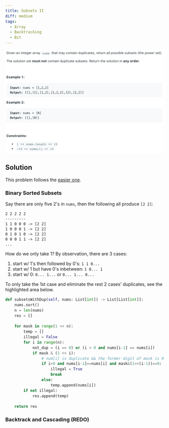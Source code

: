 ```yaml
---
title: Subsets II
diff: medium
tags:
  - Array
  - Backtracking
  - Bit
---
```


<img class="medium-zoom" src="/algo/subsets-ii.png" alt="https://leetcode.com/problems/subsets-ii">

## Solution

This problem follows the [easier one](subsets).

### Binary Sorted Subsets

Say there are only five $2$'s in `nums`, then the following all produce `[2 2]`:

```
2 2 2 2 2
---------
1 1 0 0 0 -> [2 2]
1 0 0 0 1 -> [2 2]
0 1 0 1 0 -> [2 2]
0 0 0 1 1 -> [2 2]
...
```

How do we only take $1$? By observation, there are 3 cases:

1. start w/ $1$'s then followed by $0$'s: `1 1 0...`
2. start w/ $1$ but have $0$'s inbetween: `1 0... 1`
3. start w/ $0$: `0... 1...` or `0... 1... 0...`

To only take the 1st case and eliminate the rest 2 cases' duplicates, see the highlighted area below.

```py {13}
def subsetsWithDup(self, nums: List[int]) -> List[List[int]]:
    nums.sort()
    n = len(nums)
    res = []

    for mask in range(1 << n):
        temp = []
        illegal = False
        for i in range(n):
            not_dup = (i == 0) or (i > 0 and nums[i-1] == nums[i])
            if mask & (1 << i):
                # num[i] is duplicate && the former digit of mask is 0
                if i>0 and nums[i-1]==nums[i] and mask&(1<<(i-1))==0:
                    illegal = True
                    break
                else:
                    temp.append(nums[i])
        if not illegal:
            res.append(temp)

    return res
```

### Backtrack and Cascading (REDO)
